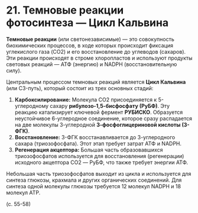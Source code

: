 # 21. Темновые реакции фотосинтеза — Цикл Кальвина

**Темновые реакции** (или светонезависимые) — это совокупность биохимических процессов, в ходе которых происходит фиксация углекислого газа (CO2) и его восстановление до углеводов (сахаров). Эти реакции происходят в строме хлоропластов и используют продукты световых реакций — АТФ (энергию) и NADPH (восстановительную силу).

Центральным процессом темновых реакций является **Цикл Кальвина** (или C3-путь), который состоит из трех основных стадий:

1.  **Карбоксилирование:** Молекула CO2 присоединяется к 5-углеродному сахару **рибулозо-1,5-бисфосфату (РуБФ)**. Эту реакцию катализирует ключевой фермент **РУБИСКО**. Образуется неустойчивое 6-углеродное соединение, которое сразу распадается на две молекулы 3-углеродной **3-фосфоглицериновой кислоты (3-ФГК)**.
2.  **Восстановление:** 3-ФГК восстанавливается до 3-углеродного сахара (триозофосфата). Этот этап требует затрат АТФ и NADPH.
3.  **Регенерация акцептора:** Большая часть образовавшихся триозофосфатов используется для восстановления (регенерации) исходного акцептора CO2 — РуБФ, что также требует энергии АТФ.

Небольшая часть триозофосфатов выходит из цикла и используется для синтеза глюкозы, крахмала и других органических соединений. Для синтеза одной молекулы глюкозы требуется 12 молекул NADPH и 18 молекул АТР.

(с. 55-58)
